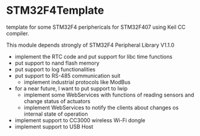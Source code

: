 STM32F4Template
===============

template for some STM32F4 periphericals for STM32F407 using Keil CC compiler. 

This module depends strongly of STM32F4 Peripheral Library V1.1.0

- implement the RTC code and put support for libc time functions
- put support to nand flash memory
- put support to log functionalities
- put support to RS-485 communication suit
  - implement industrial protocols like ModBus
- for a near future, I want to put support to lwip
  - implement some WebServices with functions of reading sensors and change status of actuators
  - implement WebServices to notify the clients about changes os internal state of operation 
- implement support to CC3000 wireless Wi-Fi dongle
- implement support to USB Host




